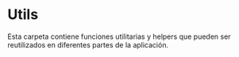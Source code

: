 # Utils

Esta carpeta contiene funciones utilitarias y helpers que pueden ser reutilizados en diferentes partes de la aplicación. 